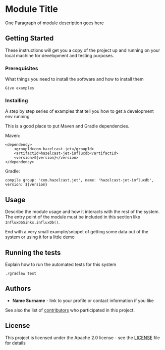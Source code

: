 # Module Title

One Paragraph of module description goes here

## Getting Started

These instructions will get you a copy of the project up and running on your local
 machine for development and testing purposes. 

### Prerequisites

What things you need to install the software and how to install them

```
Give examples
```

### Installing

A step by step series of examples that tell you how to get a development env running

This is a good place to put Maven and Gradle dependencies.

Maven:
```
<dependency>
    <groupId>com.hazelcast.jet</groupId>
    <artifactId>hazelcast-jet-influxdb</artifactId>
    <version>${version}</version>
</dependency>
```

Gradle: 
```
compile group: 'com.hazelcast.jet', name: 'hazelcast-jet-influxdb', version: ${version}
```

## Usage

Describe the module usage and how it interacts with the rest of the system. The
entry point of the module must be included in this section like `InfluxDbSinks.influxDb()`.

End with a very small example/snippet of getting some data out of the system 
or using it for a little demo


## Running the tests

Explain how to run the automated tests for this system

```
./gradlew test
```

## Authors

* **Name Surname** - link to your profile or contact information if you like

See also the list of [contributors](https://github.com/hazelcast/hazelcast-jet-contrib/graphs/contributors) 
who participated in this project.

## License

This project is licensed under the Apache 2.0 license - see the [LICENSE](LICENSE) 
file for details
